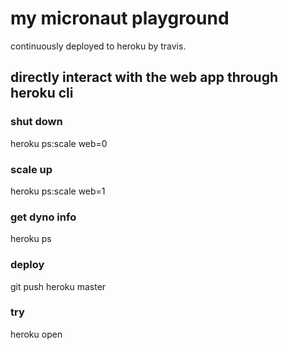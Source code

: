# my micronaut playground

continuously deployed to heroku by travis.


## directly interact with the web app through heroku cli

### shut down

heroku ps:scale web=0

### scale up

heroku ps:scale web=1

### get dyno info

heroku ps

### deploy

git push heroku master

### try

heroku open
